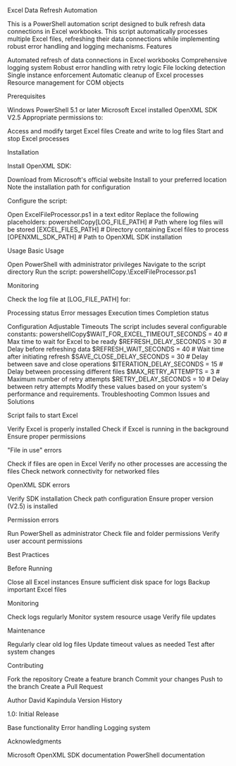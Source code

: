 Excel Data Refresh Automation

This is a PowerShell automation script designed to bulk refresh data connections in Excel workbooks. This script automatically processes multiple Excel files, refreshing their data connections while implementing robust error handling and logging mechanisms.
Features

Automated refresh of data connections in Excel workbooks
Comprehensive logging system
Robust error handling with retry logic
File locking detection
Single instance enforcement
Automatic cleanup of Excel processes
Resource management for COM objects

Prerequisites

Windows PowerShell 5.1 or later
Microsoft Excel installed
OpenXML SDK V2.5
Appropriate permissions to:

Access and modify target Excel files
Create and write to log files
Start and stop Excel processes



Installation

Install OpenXML SDK:

Download from Microsoft's official website
Install to your preferred location
Note the installation path for configuration


Configure the script:

Open ExcelFileProcessor.ps1 in a text editor
Replace the following placeholders:
powershellCopy[LOG_FILE_PATH]      # Path where log files will be stored
[EXCEL_FILES_PATH]   # Directory containing Excel files to process
[OPENXML_SDK_PATH]   # Path to OpenXML SDK installation




Usage
Basic Usage

Open PowerShell with administrator privileges
Navigate to the script directory
Run the script:
powershellCopy.\ExcelFileProcessor.ps1


Monitoring

Check the log file at [LOG_FILE_PATH] for:

Processing status
Error messages
Execution times
Completion status



Configuration
Adjustable Timeouts
The script includes several configurable constants:
powershellCopy$WAIT_FOR_EXCEL_TIMEOUT_SECONDS = 40  # Max time to wait for Excel to be ready
$REFRESH_DELAY_SECONDS = 30           # Delay before refreshing data
$REFRESH_WAIT_SECONDS = 40            # Wait time after initiating refresh
$SAVE_CLOSE_DELAY_SECONDS = 30        # Delay between save and close operations
$ITERATION_DELAY_SECONDS = 15         # Delay between processing different files
$MAX_RETRY_ATTEMPTS = 3               # Maximum number of retry attempts
$RETRY_DELAY_SECONDS = 10             # Delay between retry attempts
Modify these values based on your system's performance and requirements.
Troubleshooting
Common Issues and Solutions

Script fails to start Excel

Verify Excel is properly installed
Check if Excel is running in the background
Ensure proper permissions


"File in use" errors

Check if files are open in Excel
Verify no other processes are accessing the files
Check network connectivity for networked files


OpenXML SDK errors

Verify SDK installation
Check path configuration
Ensure proper version (V2.5) is installed


Permission errors

Run PowerShell as administrator
Check file and folder permissions
Verify user account permissions



Best Practices

Before Running

Close all Excel instances
Ensure sufficient disk space for logs
Backup important Excel files


Monitoring

Check logs regularly
Monitor system resource usage
Verify file updates


Maintenance

Regularly clear old log files
Update timeout values as needed
Test after system changes



Contributing

Fork the repository
Create a feature branch
Commit your changes
Push to the branch
Create a Pull Request

Author
David Kapindula
Version History

1.0: Initial Release

Base functionality
Error handling
Logging system



Acknowledgments

Microsoft OpenXML SDK documentation
PowerShell documentation
